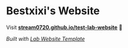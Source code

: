 
# Bestxixi's Website

Visit **[stream0720.github.io/test-lab-website](https://stream0720.github.io/test-lab-website)** 🚀

_Built with [Lab Website Template](https://greene-lab.gitbook.io/lab-website-template-docs)_
